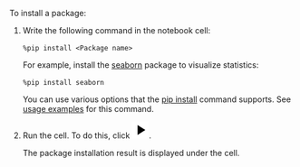 To install a package:

1. Write the following command in the notebook cell:

   ```
   %pip install <Package name>
   ```

   For example, install the [seaborn](https://github.com/mwaskom/seaborn) package to visualize statistics:

   ```
   %pip install seaborn
   ```

   You can use various options that the [pip install](https://pip.pypa.io/en/stable/cli/pip_install/) command supports. See [usage examples](https://pip.pypa.io/en/stable/cli/pip_install/#pip-install-examples) for this command.
1. Run the cell. To do this, click ![Run](../../_assets/datasphere/jupyterlab/run.svg).

   The package installation result is displayed under the cell.
